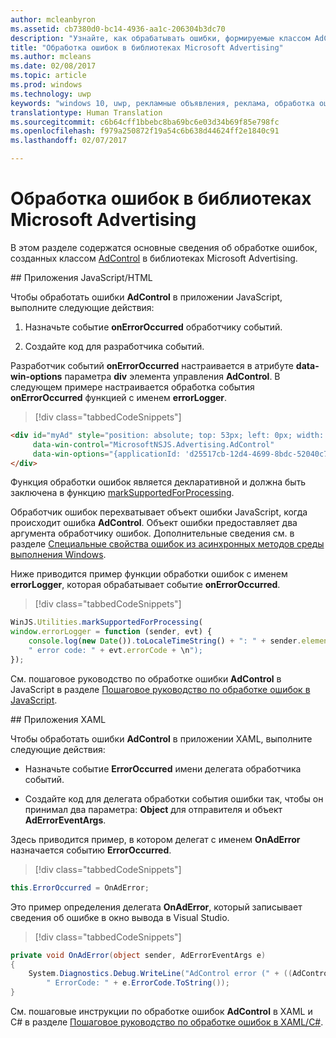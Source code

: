```yaml
---
author: mcleanbyron
ms.assetid: cb7380d0-bc14-4936-aa1c-206304b3dc70
description: "Узнайте, как обрабатывать ошибки, формируемые классом AdControl, в библиотеках Microsoft Advertising."
title: "Обработка ошибок в библиотеках Microsoft Advertising"
ms.author: mcleans
ms.date: 02/08/2017
ms.topic: article
ms.prod: windows
ms.technology: uwp
keywords: "windows 10, uwp, рекламные объявления, реклама, обработка ошибок, javascript, XAML, c#"
translationtype: Human Translation
ms.sourcegitcommit: c6b64cff1bbebc8ba69bc6e03d34b69f85e798fc
ms.openlocfilehash: f979a250872f19a54c6b638d44624ff2e1840c91
ms.lasthandoff: 02/07/2017

---
```


# <a name="error-handling-with-the-microsoft-advertising-libraries"></a>Обработка ошибок в библиотеках Microsoft Advertising

В этом разделе содержатся основные сведения об обработке ошибок, созданных классом [AdControl](https://msdn.microsoft.com/library/windows/apps/microsoft.advertising.winrt.ui.adcontrol.aspx) в библиотеках Microsoft Advertising.

<span id="bkmk-javascript"/>
## <a name="javascripthtml-apps"></a>Приложения JavaScript/HTML

Чтобы обработать ошибки **AdControl** в приложении JavaScript, выполните следующие действия:

1.  Назначьте событие **onErrorOccurred** обработчику событий.

2.  Создайте код для разработчика событий.

Разработчик событий **onErrorOccurred** настраивается в атрибуте **data-win-options** параметра **div** элемента управления **AdControl**. В следующем примере настраивается обработка события **onErrorOccurred** функцией с именем **errorLogger**.

> [!div class="tabbedCodeSnippets"]
``` html
<div id="myAd" style="position: absolute; top: 53px; left: 0px; width: 250px; height: 250px; z-index: 1"
     data-win-control="MicrosoftNSJS.Advertising.AdControl"
     data-win-options="{applicationId: 'd25517cb-12d4-4699-8bdc-52040c712cab', adUnitId: 'ADPT33', onErrorOccurred: errorLogger}">
</div>
```

Функция обработки ошибок является декларативной и должна быть заключена в функцию [markSupportedForProcessing](http://msdn.microsoft.com/library/windows/apps/Hh967819.aspx).

Обработчик ошибок перехватывает объект ошибки JavaScript, когда происходит ошибка **AdControl**. Объект ошибки предоставляет два аргумента обработчику ошибок. Дополнительные сведения см. в разделе [Специальные свойства ошибок из асинхронных методов среды выполнения Windows](http://msdn.microsoft.com/library/windows/apps/hh994690.aspx).

Ниже приводится пример функции обработки ошибок с именем **errorLogger**, которая обрабатывает событие **onErrorOccurred**.

> [!div class="tabbedCodeSnippets"]
``` javascript
WinJS.Utilities.markSupportedForProcessing(
window.errorLogger = function (sender, evt) {
    console.log(new Date()).toLocaleTimeString() + ": " + sender.element.id + " error: " + evt.errorMessage +
    " error code: " + evt.errorCode + \n");
});
```

См. пошаговое руководство по обработке ошибки **AdControl** в JavaScript в разделе [Пошаговое руководство по обработке ошибок в JavaScript](error-handling-in-javascript-walkthrough.md).

<span id="bkmk-dotnet"/>
## <a name="xaml-apps"></a>Приложения XAML

Чтобы обработать ошибки **AdControl** в приложении XAML, выполните следующие действия:

* Назначьте событие **ErrorOccurred** имени делегата обработчика событий.

* Создайте код для делегата обработки события ошибки так, чтобы он принимал два параметра: **Object** для отправителя и объект **AdErrorEventArgs**.

Здесь приводится пример, в котором делегат с именем **OnAdError** назначается событию **ErrorOccurred**.

> [!div class="tabbedCodeSnippets"]
``` csharp
this.ErrorOccurred = OnAdError;
```

Это пример определения делегата **OnAdError**, который записывает сведения об ошибке в окно вывода в Visual Studio.

> [!div class="tabbedCodeSnippets"]
``` csharp
private void OnAdError(object sender, AdErrorEventArgs e)
{
    System.Diagnostics.Debug.WriteLine("AdControl error (" + ((AdControl)sender).Name + "): " + e.Error +
        " ErrorCode: " + e.ErrorCode.ToString());
}
```

См. пошаговые инструкции по обработке ошибок **AdControl** в XAML и C# в разделе [Пошаговое руководство по обработке ошибок в XAML/C#](error-handling-in-xamlc-walkthrough.md).

 

 

